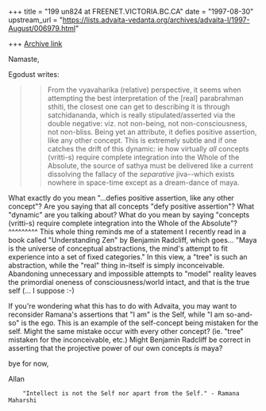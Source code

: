 +++
title = "199 un824 at FREENET.VICTORIA.BC.CA"
date = "1997-08-30"
upstream_url = "https://lists.advaita-vedanta.org/archives/advaita-l/1997-August/006979.html"

+++
[Archive link](https://lists.advaita-vedanta.org/archives/advaita-l/1997-August/006979.html)

Namaste,

Egodust writes:

>>From the vyavaharika (relative) perspective, it seems when attempting
>the best interpretation of the [real] parabrahman sthiti, the closest
>one can get to describing it is through satchidananda, which is really
>stipulated/asserted via the double negative: viz. not non-being, not
>non-consciousness, not non-bliss.  Being yet an attribute, it defies
>positive assertion, like any other concept.  This is extremely subtle
>and if one catches the drift of this dynamic: ie how virtually *all*
>concepts (vritti-s) require complete integration into the Whole of
>the Absolute, the source of sathya must be delivered like a current
>dissolving the fallacy of the *separative* jiva--which exists nowhere
>in space-time except as a dream-dance of maya.
>

What exactly do you mean "...defies positive assertion, like any other
concept"? Are you saying that all concepts "defy positive assertion"?
What "dynamic" are you talking about? What do you mean by saying "concepts
(vritti-s) require complete integration into the Whole of the Absolute"?
          ^^^^^^^^^
This whole thing reminds me of a statement I recently read in a book called
"Understanding Zen" by Benjamin Radcliff, which goes... "Maya is the
universe of conceptual abstractions, the mind's attempt to fit experience
into a set of fixed categories."  In this view, a "tree" is such an
abstraction, while the "real" thing in-itself is simply inconceivable.
Abandoning unnecessary and impossible attempts to "model" reality leaves
the primordial oneness of consciousness/world intact, and that is the true
self  (... I suppose :-)

If you're wondering what this has to do with Advaita, you may want to
reconsider Ramana's assertions that "I am" is the Self, while "I am
so-and-so" is the ego. This is an example of the self-concept being
mistaken for the self. Might the same mistake occur with every other
concept? (ie. "tree" mistaken for the inconceivable, etc.)  Might Benjamin
Radcliff be correct in asserting that the projective power of our own
concepts *is* maya?

bye for now,

Allan

~~~~~~~~~~~~~~~~~~~~~~~~~~~~~~~~~~~~~~~~~~~~~~~~~~~~~~~~~~~~~~~~~~~~~~~~~~~~~
    "Intellect is not the Self nor apart from the Self." - Ramana Maharshi
~~~~~~~~~~~~~~~~~~~~~~~~~~~~~~~~~~~~~~~~~~~~~~~~~~~~~~~~~~~~~~~~~~~~~~~~~~~~~

